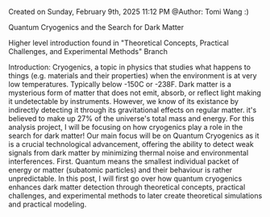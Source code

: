 Created on Sunday, February 9th, 2025 11:12 PM
@Author: Tomi Wang :)

Quantum Cryogenics and the Search for Dark Matter

Higher level introduction found in "Theoretical Concepts, Practical Challenges, and Experimental Methods" Branch

Introduction:
Cryogenics, a topic in physics that studies what happens to things (e.g. materials and their properties) when the environment is at very low temperatures. Typically below -150C or -238F.
Dark matter is a mysterious form of matter that does not emit, absorb, or reflect light making it undetectable by instruments. However, we know of its existance by indirectly detecting it through its
gravitational effects on regular matter. it's believed to make up 27% of the universe's total mass and energy.
For this analysis project, I will be focusing on how cryogenics play a role in the search for dark matter!
Our main focus will be on Quantum Cryogenics as it is a crucial technological advancement, offering the ability to detect weak signals from dark matter by minimizing thermal noise and environmental interferences.
First. Quantum means the smallest individual packet of energy or matter (subatomic particles) and their behaviour is rather unpredictable.
In this post, I will first go over how quantum cryogenics enhances dark matter detection through theoretical concepts, practical challenges, and experimental methods to later create theoretical simulations
and practical modeling.

